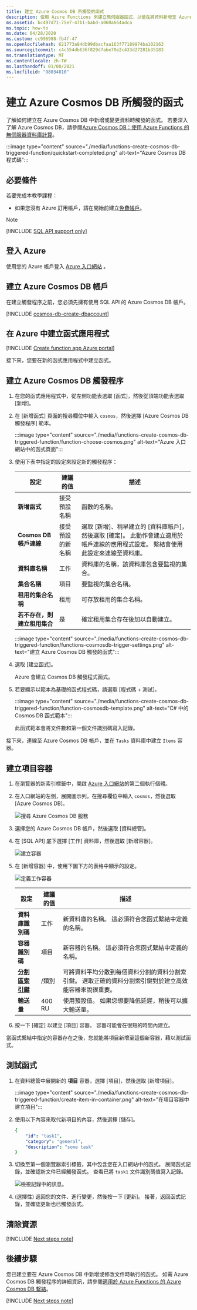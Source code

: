```yaml
---
title: 建立 Azure Cosmos DB 所觸發的函式
description: 使用 Azure Functions 來建立無伺服器函式，以便在將資料新增至 Azure Cosmos DB 中的資料庫時叫用。
ms.assetid: bc497d71-75e7-47b1-babd-a060a664adca
ms.topic: how-to
ms.date: 04/28/2020
ms.custom: cc996988-fb4f-47
ms.openlocfilehash: 621773a84db99dbacfaa163f77189974ba102163
ms.sourcegitcommit: c4c554db636f829d7abe70e2c433d27281b35183
ms.translationtype: MT
ms.contentlocale: zh-TW
ms.lasthandoff: 01/08/2021
ms.locfileid: "98034810"
---
```

# <a name="create-a-function-triggered-by-azure-cosmos-db"></a>建立 Azure Cosmos DB 所觸發的函式

了解如何建立在 Azure Cosmos DB 中新增或變更資料時觸發的函式。 若要深入了解 Azure Cosmos DB，請參閱[Azure Cosmos DB：使用 Azure Functions 的無伺服器資料庫計算](../cosmos-db/serverless-computing-database.md)。

:::image type="content" source="./media/functions-create-cosmos-db-triggered-function/quickstart-completed.png" alt-text="Azure Cosmos DB 程式碼":::

## <a name="prerequisites"></a>必要條件

若要完成本教學課程：

+ 如果您沒有 Azure 訂用帳戶，請在開始前建立[免費帳戶](https://azure.microsoft.com/free/?WT.mc_id=A261C142F)。

> [!NOTE]
> [!INCLUDE [SQL API support only](../../includes/functions-cosmosdb-sqlapi-note.md)]

## <a name="sign-in-to-azure"></a>登入 Azure

使用您的 Azure 帳戶登入 [Azure 入口網站](https://portal.azure.com/) 。

## <a name="create-an-azure-cosmos-db-account"></a>建立 Azure Cosmos DB 帳戶

在建立觸發程序之前，您必須先擁有使用 SQL API 的 Azure Cosmos DB 帳戶。

[!INCLUDE [cosmos-db-create-dbaccount](../../includes/cosmos-db-create-dbaccount.md)]

## <a name="create-a-function-app-in-azure"></a>在 Azure 中建立函式應用程式

[!INCLUDE [Create function app Azure portal](../../includes/functions-create-function-app-portal.md)]

接下來，您要在新的函式應用程式中建立函式。

<a name="create-function"></a>

## <a name="create-azure-cosmos-db-trigger"></a>建立 Azure Cosmos DB 觸發程序

1. 在您的函式應用程式中，從左側功能表選取 [函式]，然後從頂端功能表選取 [新增]。 

1. 在 [新增函式] 頁面的搜尋欄位中輸入 `cosmos`，然後選擇 [Azure Cosmos DB 觸發程序] 範本。

   :::image type="content" source="./media/functions-create-cosmos-db-triggered-function/function-choose-cosmos.png" alt-text="Azure 入口網站中的函式頁面":::


1. 使用下表中指定的設定來設定新的觸發程序：

    | 設定      | 建議的值  | 描述                                |
    | ------------ | ---------------- | ------------------------------------------ |
    | **新增函式** | 接受預設名稱 | 函數的名稱。 |
    | **Cosmos DB 帳戶連線** | 接受預設的新名稱 | 選取 [新增]、稍早建立的 [資料庫帳戶]，然後選取 [確定]。 此動作會建立適用於帳戶連線的應用程式設定。 繫結會使用此設定來連線至資料庫。 |
    | **資料庫名稱** | 工作 | 資料庫的名稱，該資料庫包含要監視的集合。 |
    | **集合名稱** | 項目 | 要監視的集合名稱。 |
    | **租用的集合名稱** | 租用 | 可存放租用的集合名稱。 |
    | **若不存在，則建立租用集合** | 是 | 確定租用集合存在後加以自動建立。 |

    :::image type="content" source="./media/functions-create-cosmos-db-triggered-function/functions-cosmosdb-trigger-settings.png" alt-text="建立 Azure Cosmos DB 觸發的函式":::

1. 選取 [建立函式]。 

    Azure 會建立 Cosmos DB 觸發程式函式。

1. 若要顯示以範本為基礎的函式程式碼，請選取 [程式碼 + 測試]。

    :::image type="content" source="./media/functions-create-cosmos-db-triggered-function/function-cosmosdb-template.png" alt-text="C# 中的 Cosmos DB 函式範本":::

    此函式範本會將文件數和第一個文件識別碼寫入記錄。

接下來，連線至 Azure Cosmos DB 帳戶，並在 `Tasks` 資料庫中建立 `Items` 容器。

## <a name="create-the-items-container"></a>建立項目容器

1. 在瀏覽器的新索引標籤中，開啟 [Azure 入口網站](https://portal.azure.com)的第二個執行個體。

1. 在入口網站的左側，展開圖示列，在搜尋欄位中輸入 `cosmos`，然後選取 [Azure Cosmos DB]。

    ![搜尋 Azure Cosmos DB 服務](./media/functions-create-cosmos-db-triggered-function/functions-search-cosmos-db.png)

1. 選擇您的 Azure Cosmos DB 帳戶，然後選取 [資料總管]。 

1. 在 [SQL API] 底下選擇 [工作] 資料庫，然後選取 [新增容器]。

    ![建立容器](./media/functions-create-cosmos-db-triggered-function/cosmosdb-create-container.png)

1. 在 [新增容器] 中，使用下圖下方的表格中顯示的設定。 

    ![定義工作容器](./media/functions-create-cosmos-db-triggered-function/cosmosdb-create-container2.png)

    | 設定|建議的值|描述 |
    | ---|---|--- |
    | **資料庫識別碼** | 工作 |新資料庫的名稱。 這必須符合您函式繫結中定義的名稱。 |
    | **容器識別碼** | 項目 | 新容器的名稱。 這必須符合您函式繫結中定義的名稱。  |
    | **[分割區索引鍵](../cosmos-db/partitioning-overview.md)** | /類別|可將資料平均分散到每個資料分割的資料分割索引鍵。 選取正確的資料分割索引鍵對於建立高效能容器來說很重要。 | 
    | **輸送量** |400 RU| 使用預設值。 如果您想要降低延遲，稍後可以擴大輸送量。 |    

1. 按一下 [確定] 以建立 [項目] 容器。 容器可能會在很短的時間內建立。

當函式繫結中指定的容器存在之後，您就能將項目新增至這個新容器，藉以測試函式。

## <a name="test-the-function"></a>測試函式

1. 在資料總管中展開新的 **項目** 容器，選擇 [項目]，然後選取 [新增項目]。

    :::image type="content" source="./media/functions-create-cosmos-db-triggered-function/create-item-in-container.png" alt-text="在項目容器中建立項目":::

1. 使用以下內容來取代新項目的內容，然後選擇 [儲存]。

    ```yaml
    {
        "id": "task1",
        "category": "general",
        "description": "some task"
    }
    ```

1. 切換至第一個瀏覽器索引標籤，其中包含您在入口網站中的函式。 展開函式記錄，並確認新文件已經觸發函式。 查看已將 `task1` 文件識別碼值寫入記錄。 

    ![檢視記錄中的訊息。](./media/functions-create-cosmos-db-triggered-function/functions-cosmosdb-trigger-view-logs.png)

1. (選擇性) 返回您的文件、進行變更，然後按一下 [更新]。 接著，返回函式記錄，並確認更新也已觸發函式。

## <a name="clean-up-resources"></a>清除資源

[!INCLUDE [Next steps note](../../includes/functions-quickstart-cleanup.md)]

## <a name="next-steps"></a>後續步驟

您已建立要在 Azure Cosmos DB 中新增或修改文件時執行的函式。 如需 Azure Cosmos DB 觸發程序的詳細資訊，請參閱[適用於 Azure Functions 的 Azure Cosmos DB 繫結](functions-bindings-cosmosdb.md)。

[!INCLUDE [Next steps note](../../includes/functions-quickstart-next-steps.md)]
